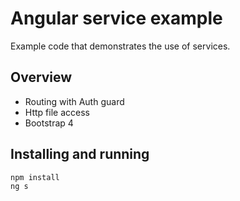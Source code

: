 # Angular service example

Example code that demonstrates the use of services.

## Overview 
- Routing with Auth guard
- Http file access
- Bootstrap 4

## Installing and running
```
npm install
ng s
```
